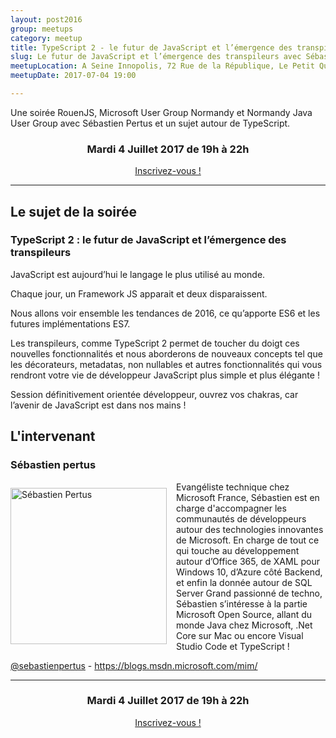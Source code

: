 ```yaml
---
layout: post2016
group: meetups
category: meetup
title: TypeScript 2 - le futur de JavaScript et l’émergence des transpileurs avec Sébastien Pertus
slug: Le futur de JavaScript et l’émergence des transpileurs avec Sébastien Pertus
meetupLocation: A Seine Innopolis, 72 Rue de la République, Le Petit Quevilly
meetupDate: 2017-07-04 19:00

---
```


Une soirée RouenJS, Microsoft User Group Normandy et Normandy Java User Group avec Sébastien Pertus et un sujet autour de TypeScript.

<div style="text-align: center;">
  <h3>Mardi 4 Juillet 2017 de 19h à 22h</h3>
  <p>
    <a class="button" target="_blank" href="http://meetu.ps/3brlgj">
      Inscrivez-vous !
    </a>
  </p>
</div>

----

## Le sujet de la soirée

### TypeScript 2 : le futur de JavaScript et l’émergence des transpileurs

JavaScript est aujourd’hui le langage le plus utilisé au monde.

Chaque jour, un Framework JS apparait et deux disparaissent.

Nous allons voir ensemble les tendances de 2016, ce qu’apporte ES6 et les futures implémentations ES7.

Les transpileurs, comme TypeScript 2 permet de toucher du doigt ces nouvelles fonctionnalités et nous aborderons de nouveaux concepts tel que les décorateurs, metadatas, non nullables et autres fonctionnalités qui vous rendront votre vie de développeur JavaScript plus simple et plus élégante !

Session définitivement orientée développeur, ouvrez vos chakras, car l’avenir de JavaScript est dans nos mains !



## L'intervenant

### Sébastien pertus

<img src="../../assets/img/2017/spertus.jpg" alt="Sébastien Pertus" width="250" style="float: left; margin: 10px 15px 0px 0px;"/>

<p style="overflow: auto;">Evangéliste technique chez Microsoft France, Sébastien est en charge d'accompagner les communautés de développeurs autour des technologies innovantes de Microsoft. En charge de tout ce qui touche au développement autour d’Office 365, de XAML pour Windows 10, d’Azure côté Backend, et enfin la donnée autour de SQL Server  Grand passionné de techno, Sébastien s’intéresse à la partie Microsoft Open Source, allant du monde Java chez Microsoft, .Net Core sur Mac ou encore Visual Studio Code et TypeScript !</p>
<a href="https://twitter.com/sebastienpertus">@sebastienpertus</a> - <a href="https://blogs.msdn.microsoft.com/mim/">https://blogs.msdn.microsoft.com/mim/</a>


----

<div style="text-align: center;">
  <h3>Mardi 4 Juillet 2017 de 19h à 22h</h3>
  <p>
    <a class="button" target="_blank"
    href="http://meetu.ps/3brlgj">
      Inscrivez-vous !
    </a>
  </p>
</div>
